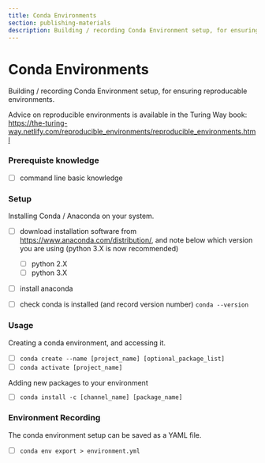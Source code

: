 ```yaml
---
title: Conda Environments
section: publishing-materials
description: Building / recording Conda Environment setup, for ensuring reproducable environments.
---
```


# Conda Environments

Building / recording Conda Environment setup, for ensuring reproducable environments.

Advice on reproducible environments is available in the Turing Way book: https://the-turing-way.netlify.com/reproducible_environments/reproducible_environments.html

### Prerequiste knowledge
- [ ] command line basic knowledge

### Setup

Installing Conda / Anaconda on your system.
- [ ] download installation software from https://www.anaconda.com/distribution/, and note below which version you are using (python 3.X is now recommended)
  - [ ] python 2.X
  - [ ] python 3.X
- [ ] install anaconda
- [ ] check conda is installed (and record version number) `conda --version`


### Usage

Creating a conda environment, and accessing it.
- [ ] `conda create --name [project_name] [optional_package_list]`
- [ ] `conda activate [project_name]`

Adding new packages to your environment

- [ ] `conda install -c [channel_name] [package_name]`



### Environment Recording

The conda environment setup can be saved as a YAML file.

- [ ] `conda env export > environment.yml`

